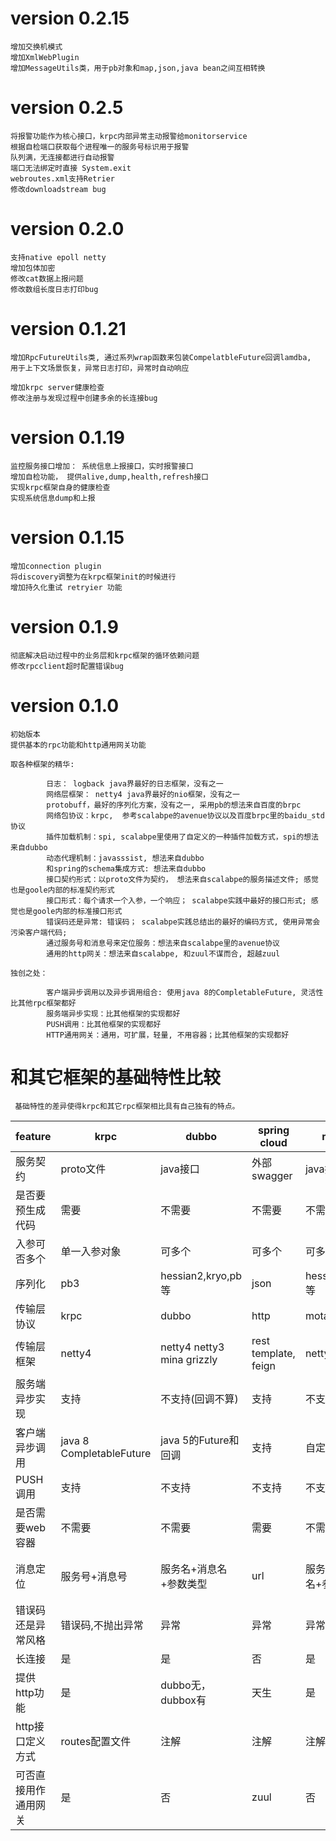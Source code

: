 
# version 0.2.15

	增加交换机模式
	增加XmlWebPlugin
	增加MessageUtils类，用于pb对象和map,json,java bean之间互相转换

# version 0.2.5

	将报警功能作为核心接口，krpc内部异常主动报警给monitorservice
	根据自检端口获取每个进程唯一的服务号标识用于报警
	队列满，无连接都进行自动报警
	端口无法绑定时直接 System.exit
	webroutes.xml支持Retrier
    修改downloadstream bug
	
# version 0.2.0

    支持native epoll netty
	增加包体加密
	修改cat数据上报问题
	修改数组长度日志打印bug
	
# version 0.1.21

    增加RpcFutureUtils类, 通过系列wrap函数来包装CompelatbleFuture回调lamdba,
    用于上下文场景恢复，异常日志打印，异常时自动响应

    增加krpc server健康检查
    修改注册与发现过程中创建多余的长连接bug

# version 0.1.19

    监控服务接口增加： 系统信息上报接口，实时报警接口
    增加自检功能， 提供alive,dump,health,refresh接口
    实现krpc框架自身的健康检查
    实现系统信息dump和上报

# version 0.1.15

    增加connection plugin
    将discovery调整为在krpc框架init的时候进行
    增加持久化重试 retryier 功能

# version 0.1.9

    彻底解决启动过程中的业务层和krpc框架的循环依赖问题
    修改rpcclient超时配置错误bug

# version 0.1.0

    初始版本
    提供基本的rpc功能和http通用网关功能
    
    取各种框架的精华:

			日志： logback java界最好的日志框架，没有之一
			网络层框架： netty4 java界最好的nio框架，没有之一
			protobuff，最好的序列化方案，没有之一, 采用pb的想法来自百度的brpc
			网络包协议：krpc,  参考scalabpe的avenue协议以及百度brpc里的baidu_std协议
			插件加载机制：spi, scalabpe里使用了自定义的一种插件加载方式，spi的想法来自dubbo
			动态代理机制：javasssist, 想法来自dubbo
			和spring的schema集成方式: 想法来自dubbo
			接口契约形式：以proto文件为契约， 想法来自scalabpe的服务描述文件; 感觉也是goole内部的标准契约形式
			接口形式：每个请求一个入参，一个响应； scalabpe实践中最好的接口形式; 感觉也是goole内部的标准接口形式
			错误码还是异常: 错误码； scalabpe实践总结出的最好的编码方式, 使用异常会污染客户端代码; 
			通过服务号和消息号来定位服务：想法来自scalabpe里的avenue协议
			通用的http网关：想法来自scalabpe, 和zuul不谋而合, 超越zuul

    独创之处：
		  
			客户端异步调用以及异步调用组合: 使用java 8的CompletableFuture, 灵活性比其他rpc框架都好
			服务端异步实现：比其他框架的实现都好
			PUSH调用：比其他框架的实现都好
			HTTP通用网关：通用，可扩展，轻量, 不用容器；比其他框架的实现都好

# 和其它框架的基础特性比较

     基础特性的差异使得krpc和其它rpc框架相比具有自己独有的特点。

| feature | krpc | dubbo  |  spring cloud | motan | grpc |  
| ------- | ---- | ------------ |  ------------ | ----- |  ---- |  
| 服务契约 | proto文件 | java接口 | 外部swagger | java接口 | proto文件 | 
| 是否要预生成代码  | 需要 |  不需要 | 不需要 | 不需要 | 需要  |    
| 入参可否多个 | 单一入参对象 | 可多个 | 可多个 | 可多个 | 单一入参对象 |  
| 序列化  | pb3  |   hessian2,kryo,pb等 | json | hession2,pb等 | pb3 | 
| 传输层协议  | krpc  | dubbo | http | motan2 | http2 |     
| 传输层框架  | netty4  | netty4 netty3 mina grizzly | rest template, feign | netty4,netty3 | netty4 |    
| 服务端异步实现  | 支持 | 不支持(回调不算) | 支持 | 不支持 | 支持 |       
| 客户端异步调用  | java 8 CompletableFuture  | java 5的Future和回调 | 支持 | 自定义Future | 自定义Future和回调 |       
| PUSH调用  | 支持 | 不支持 | 不支持 | 不支持 | 支持 |       
| 是否需要web容器  | 不需要 |    不需要 | 需要 | 不需要 | 不需要 |     
| 消息定位  | 服务号+消息号| 服务名+消息名+参数类型 | url | 服务名+消息名+参数类型 | 服务名+消息名 |  
| 错误码还是异常风格  | 错误码,不抛出异常 | 异常 | 异常 | 异常 | 异常 | 
| 长连接  | 是 | 是 | 否 | 是 | 是 | 是 |      
| 提供http功能  | 是 |  dubbo无，dubbox有 | 天生 | 是 | 天生 |    
| http接口定义方式  | routes配置文件 |  注解 | 注解 | 注解 | ? |      
| 可否直接用作通用网关  | 是 |   否 | zuul | 否 |  否 | 
